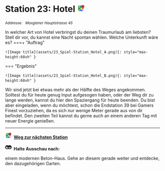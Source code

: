 # Station 23: Hotel  <a href="https://www.google.com/maps/dir/?api=1&travelmode=walking&destination=13.0198904,47.7984053"><img src="https://github.com/kipppunkte/kipppunkte/raw/gh-pages/assets/google-maps.svg" width="24" height="24"></a>

<small>Addresse:<em style="margin-left: 10px">Maxglaner Hauptstrasse 45</em></small>



In welcher Art von Hotel verbringst du deinen Traumurlaub am liebsten? Stell dir vor, du kannst eine Nacht spontan wählen. Welche Unterkunft wäre es?
===+ "Auftrag"

    ![Image title](assets/23_Spiel-Station_Hotel_A.png){: style="max-height:60vh" }


=== "Ergebnis"

    ![Image title](assets/23_Spiel-Station_Hotel_B.png){: style="max-height:60vh" }


Wir sind jetzt bei etwas mehr als der Hälfte des Weges angekommen. Solltest du für heute genug Input aufgesogen haben, oder der Weg dir zu lange werden, kannst du hier den Spaziergang für heute beenden. Du bist aber eingeladen, wenn du möchtest, schon die Endstation 39 bei Gamers Finest vorzuziehen, da es sich nur wenige Meter gerade aus von dir befindet. 
Den zweiten Teil kannst du gerne auch an einem anderen Tag mit neuer Energie genießen.



____

<a href="https://www.google.com/maps/dir/?api=1&travelmode=walking&destination=13.019653,47.7966933"><img src="https://github.com/kipppunkte/kipppunkte/raw/gh-pages/assets/google-maps.svg" style="height: 1.5em;margin-right: 0.5em"></a>**[Weg zur nächsten Station](next_url)**



<img src="https://github.com/kipppunkte/kipppunkte/raw/gh-pages/assets/eyes.svg" style="height: 1.5em;background: white;margin-right: 0.5em">**Halte Ausschau nach:**

einem modernen Beton-Haus. Gehe an diesem gerade weiter und entdecke, den dazugehörigen Garten.